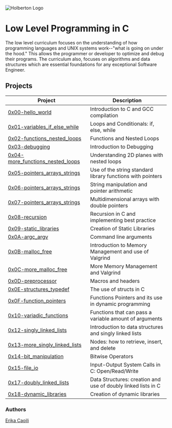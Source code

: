 ![Holberton Logo](https://camo.githubusercontent.com/64c35dd60391e2c90277729276aa86cc921b0ad2/68747470733a2f2f692e6962622e636f2f546b32425a79542f776f72646d61726b2d63686572727937322e706e67)
# Low Level Programming in C
The low level curriculum focuses on the understanding of how programming languages and UNIX systems work--"what is going on under the hood." This allows the programmer or developer to optimize and debug their programs. The curriculum also, focuses on algorithms and data structures which are essential foundations for any exceptional Software Engineer.

## Projects 
| Project | Description |
| --- | --- |
| [0x00-hello_world](https://github.com/ecaoili24/holbertonschool-low_level_programming/tree/master/0x00-hello_world) | Introduction to C and GCC compilation |
| [0x01-variables_if_else_while](https://github.com/ecaoili24/holbertonschool-low_level_programming/tree/master/0x01-variables_if_else_while) | Loops and Conditionals: if, else, while |
| [0x02-functions_nested_loops](https://github.com/ecaoili24/holbertonschool-low_level_programming/tree/master/0x02-functions_nested_loops) | Functions and Nested Loops |
| [0x03-debugging](https://github.com/ecaoili24/holbertonschool-low_level_programming/tree/master/0x03-debugging) | Introduction to Debugging |
| [0x04-more_functions_nested_loops](https://github.com/ecaoili24/holbertonschool-low_level_programming/tree/master/0x04-more_functions_nested_loops) | Understanding 2D planes with nested loops |
| [0x05-pointers_arrays_strings](https://github.com/ecaoili24/holbertonschool-low_level_programming/tree/master/0x05-pointers_arrays_strings) | Use of the string standard library functions with pointers |
| [0x06-pointers_arrays_strings](https://github.com/ecaoili24/holbertonschool-low_level_programming/tree/master/0x06-pointers_arrays_strings) | String manipulation and pointer arithmetic |
| [0x07-pointers_arrays_strings](https://github.com/ecaoili24/holbertonschool-low_level_programming/tree/master/0x07-pointers_arrays_strings) | Multidimensional arrays with double pointers |
| [0x08-recursion](https://github.com/ecaoili24/holbertonschool-low_level_programming/tree/master/0x08-recursion) | Recursion in C and implementing best practice |
| [0x09-static_libraries](https://github.com/ecaoili24/holbertonschool-low_level_programming/tree/master/0x09-static_libraries) | Creation of Static Libraries |
| [0x0A-argc_argv](https://github.com/ecaoili24/holbertonschool-low_level_programming/tree/master/0x0A-argc_argv) | Command line arguments |
| [0x0B-malloc_free](https://github.com/ecaoili24/holbertonschool-low_level_programming/tree/master/0x0B-malloc_free) | Introduction to Memory Management and use of Valgrind |
| [0x0C-more_malloc_free](https://github.com/ecaoili24/holbertonschool-low_level_programming/tree/master/0x0C-more_malloc_free) | More Memory Management and Valgrind |
| [0x0D-preprocessor](https://github.com/ecaoili24/holbertonschool-low_level_programming/tree/master/0x0D-preprocessor) | Macros and headers |
| [0x0E-structures_typedef](https://github.com/ecaoili24/holbertonschool-low_level_programming/tree/master/0x0E-structures_typedef) | The use of structs in C |
| [0x0F-function_pointers](https://github.com/ecaoili24/holbertonschool-low_level_programming/tree/master/0x0F-function_pointers) | Functions Pointers and its use in dynamic programming ||
| [0x10-variadic_functions](https://github.com/ecaoili24/holbertonschool-low_level_programming/tree/master/0x10-variadic_functions) | Functions that can pass a variable amount of arguments |
| [0x12-singly_linked_lists](https://github.com/ecaoili24/holbertonschool-low_level_programming/tree/master/0x12-singly_linked_lists) | Introduction to data structures and singly linked lists |
| [0x13-more_singly_linked_lists](https://github.com/ecaoili24/holbertonschool-low_level_programming/tree/master/0x13-more_singly_linked_lists) | Nodes: how to retrieve, insert, and delete |
| [0x14-bit_manipulation](https://github.com/ecaoili24/holbertonschool-low_level_programming/tree/master/0x14-bit_manipulation) | Bitwise Operators |
| [0x15-file_io](https://github.com/ecaoili24/holbertonschool-low_level_programming/tree/master/0x15-file_io) | Input-Output System Calls in C: Open/Read/Write |
| [0x17-doubly_linked_lists](https://github.com/ecaoili24/holbertonschool-low_level_programming/tree/master/0x17-doubly_linked_lists) | Data Structures: creation and use of doubly linked lists in C |
| [0x18-dynamic_libraries](https://github.com/ecaoili24/holbertonschool-low_level_programming/tree/master/0x18-dynamic_libraries) | Creation of dynamic libraries |

### Authors

[Erika Caoili](erika.caoili@gmail.com)
